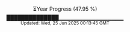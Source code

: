 <p align="center">
⏳Year Progress (47.95 %)<br>
██████████████▁▁▁▁▁▁▁▁▁▁▁▁▁▁▁▁ <br>
<sub>Updated: Wed, 25 Jun 2025 00:13:45 GMT</sub>
</p>

